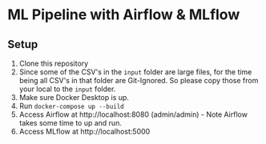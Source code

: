 # ML Pipeline with Airflow & MLflow

## Setup

1. Clone this repository
2. Since some of the CSV's in the `input` folder are large files, for the time being all CSV's in that folder are Git-Ignored. So please copy those from your local to the `input` folder.
3. Make sure Docker Desktop is up.
4. Run `docker-compose up --build`
5. Access Airflow at http://localhost:8080 (admin/admin) - Note Airflow takes some time to up and run.
6. Access MLflow at http://localhost:5000
